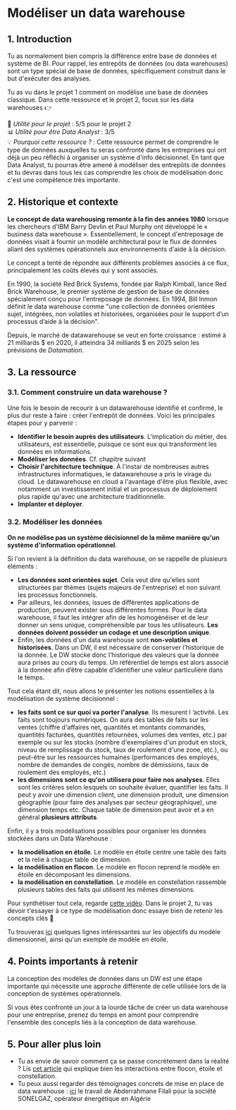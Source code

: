# Modéliser un data warehouse

## 1. Introduction
Tu as normalement bien compris la différence entre base de données et système de BI. Pour rappel, les entrepôts de données (ou data warehouses) sont un type spécial de base de données, spécifiquement construit dans le but d'exécuter des analyses. 

Tu as vu dans le projet 1 comment on modélise une base de données classique. Dans cette ressource et le projet 2, focus sur les data warehouses 👉

📌 *Utilité pour le projet* : 5/5 pour le projet 2<br/>
📊 *Utilité pour être Data Analyst* : 3/5<br/>
💡 *Pourquoi cette ressource ?* : Cette ressource permet de comprendre le type de données auxquelles tu seras confronté dans les entreprises qui ont déjà un peu réfléchi à organiser un système d'info décisionnel. En tant que Data Analyst, tu pourras être amené à modéliser des entrepôts de données et tu devras dans tous les cas comprendre les choix de modélisation donc c'est une compétence très importante.

## 2. Historique et contexte
**Le concept de data warehousing remonte à la fin des années 1980** lorsque les chercheurs d'IBM Barry Devlin et Paul Murphy ont développé le « business data warehouse ». Essentiellement, le concept d'entreposage de données visait à fournir un modèle architectural pour le flux de données allant des systèmes opérationnels aux environnements d'aide à la décision.

Le concept a tenté de répondre aux différents problèmes associés à ce flux, principalement les coûts élevés qui y sont associés. 

En 1990, la société Red Brick Systems, fondée par Ralph Kimball, lance Red Brick Warehouse, le premier système de gestion de base de données spécialement conçu pour l'entreposage de données. En 1994, Bill Inmon définit le data warehouse comme "une collection de données orientées sujet, intégrées, non volatiles et historisées, organisées pour le support d’un processus d’aide à la décision".

Depuis, le marché de datawarehouse se veut en forte croissance : estimé à 21 milliards $ en 2020, il atteindra 34 milliards $ en 2025 selon les prévisions de *Datamation*.

## 3. La ressource

### 3.1. Comment construire un data warehouse ?

Une fois le besoin de recourir à un datawarehouse identifié et confirmé, le plus dur reste à faire : créer l'entrepôt de données. Voici les principales étapes pour y parvenir : 
- **Identifier le besoin auprès des utilisateurs**. L'implication du métier, des utilisateurs, est essentielle, puisque ce sont eux qui transforment les données en informations.
- **Modéliser les données**. Cf. chapitre suivant
- **Choisir l'architecture technique**. À l'instar de nombreuses autres infrastructures informatiques, le datawarehouse a pris le virage du cloud. Le datawarehouse en cloud a l'avantage d'être plus flexible, avec notamment un investissement initial et un processus de déploiement plus rapide qu'avec une architecture traditionnelle.
- **Implanter et déployer**. 


### 3.2. Modéliser les données

**On ne modélise pas un système décisionnel de la même manière qu'un système d'information opérationnel**.

Si l'on revient à la définition du data warehouse, on se rappelle de plusieurs éléments :
- **Les données sont orientées sujet**. Cela veut dire qu'elles sont structurées par thèmes (sujets majeurs de l'entreprise) et non suivant les processus fonctionnels.
- Par ailleurs, les données, issues de différentes applications de production, peuvent exister sous différentes formes. Pour le data warehouse, il faut les intégrer afin de les homogénéiser et de leur donner un sens unique, compréhensible par tous les utilisateurs. **Les données doivent posséder un codage et une description unique**.
- Enfin, les données d'un data warehouse sont **non-volatiles et historisées**. Dans un DW, il est nécessaire de conserver l’historique de la donnée. Le DW stocke donc l’historique des valeurs que la donnée aura prises au cours du temps. Un référentiel de temps est alors associé à la donnée afin d’être capable d’identifier une valeur particulière dans le temps.

Tout cela étant dit, nous allons te présenter les notions essentielles à la modélisation de système décisionnel : 
- **les faits sont ce sur quoi va porter l'analyse**. Ils mesurent l ’activité. Les faits sont toujours numériques. On aura des tables de faits sur les ventes (chiffre d'affaires net, quantités et montants commandés, quantités facturées, quantités retournées, volumes des ventes, etc.) par exemple ou sur les stocks (nombre d'exemplaires d'un produit en stock, niveau de remplissage du stock, taux de roulement d'une zone, etc.), ou peut-être sur les ressources humaines (performances des employés, nombre de demandes de congés, nombre de démissions, taux de roulement des employés, etc.)
- **les dimensions sont ce qu'on utilisera pour faire nos analyses**. Elles sont les critères selon lesquels on souhaite évaluer, quantifier les faits. Il peut y avoir une dimension client, une dimension produit, une dimension géographie (pour faire des analyses par secteur géographique), une dimension temps etc. Chaque table de dimension peut avoir et a en général **plusieurs attributs**.

Enfin, il y a  trois modélisations possibles pour organiser les données stockées dans un Data Warehouse : 
- **la modélisation en étoile**. Le modèle en étoile centre une table des faits et la relie à chaque table de dimension. 
- **la modélisation en flocon**. Le modèle en flocon reprend le modèle en étoile en décomposant les dimensions. 
- **la modélisation en constellation**. Le modèle en constellation rassemble plusieurs tables des faits qui utilisent les mêmes dimensions. 

Pour synthétiser tout cela, regarde [cette vidéo](https://www.youtube.com/watch?v=7vPIo1QI0Ek). Dans le projet 2, tu vas devoir t'essayer à ce type de modélisation donc essaye bien de retenir les concepts clés 📝

Tu trouveras [ici](https://stph.scenari-community.org/dwh/int/co/intUC032modObj.html) quelques lignes intéressantes sur les objectifs du modèle dimensionnel, ainsi qu'un exemple de modèle en étoile.


## 4. Points importants à retenir

La conception des modèles de données dans un DW est une étape importante qui nécessite une approche différente de celle utilisée lors de la conception de systèmes opérationnels. 

Si vous êtes confronté un jour à la lourde tâche de créer un data warehouse pour une entreprise, prenez du temps en amont pour comprendre l'ensemble des concepts liés à la conception de data warehouse. 


## 5. Pour aller plus loin
- Tu as envie de savoir comment ça se passe concrètement dans la réalité ? Lis [cet article](https://grim.developpez.com/cours/businessintelligence/concepts/conception-datawarehouse/) qui explique bien les interactions entre flocon, étoile et constellation.
- Tu peux aussi regarder des témoignages concrets de mise en place de data warehouse : [ici](https://fr.slideshare.net/hamzus/document-1295639592) le travail de Abderrahmane Filali pour la société SONELGAZ, opérateur énergétique en Algérie 
